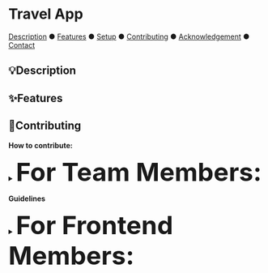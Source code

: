 # Travel App 
[Description](#description) ● [Features](#features) ● [Setup](#setup) ● [Contributing](#contributing) ● [Acknowledgement](#acknowledgement) ● [Contact](#contact)

## 💡Description
<!--to add pa soon mwehhe-->

## ✨️Features
<!-- to be finalized -->

## 🤝Contributing
**How to contribute:**
<details>
  <summary><strong style="font-size: 50px;">For Team Members:</strong></summary>
<br>
  
  1. Clone the repository:
  ```bash
  git clone https://github.com/your-username/travel-app.git
  cd travel-app
  ```
  2. Create a new branch for every new feature:
     - everything needed for a specific feature will be worked on the created branch para mas dali ang pag-fix sa bugs and adding something more for that specific feature
     - you may create a sub branch for your own assigned task (e.g. API, Frontend, etc.):
       - repeat steps 3 and 4
       - create a pull request from the sub branch to the feature branch
       - don't forget to add clear descriptions of the changes when creating a pull request
  ```bash
  git checkout -b feature-name
  ```
  3. ❗️Commit all your changes:
     - make sure to commit and add a comment of the changes para dali ang pag track sa nabuhat
  ```bash
  git add .
  git commit -m "Add comment on changes being made"
  ```
  4. Push your changes to the specific branch:
  ```bash
  git push origin feature-name
  ```
  5. Create a Pull Request (PR):
     - After pushing, go to GitHub and create a pull request from your feature branch to the main branch.
     - Ensure your PR title and description are clear about the changes.
    
  [back to top](#travel-app)
  
</details>

**Guidelines**
<details>
  <summary><strong style="font-size: 50px;">For Frontend Members:</strong></summary>
<br>
  
  1. For organization purposes, please store your `.dart` files on the following folders:
     - `pages` for pages (Home Page, Locations Pages, Itinerary Pages, etc.)
     - `widgets` for widgets and components (button templates, text field templates, timetable, etc.)
     - `services` for functions and classes that directly communicate with the backend
  2. It is also highly encourage to store your `.dart` files on more specified folders depending on its assigned feature
     - `auth` for `.dart` files used for Auth
     - `home` for Home
     - `locations` for Locations
     - `itinerary` for Itinerary
  3. For widgets, if you think a widget can be generally used on any page (doesn't matter if it's an auth page, home page, etc.),
     please store them at the `generic` folder
  4. Colors and font classes are already defined for you in `colors.dart` and `text_styles.dart` respectively under the `config` folder. Please refer
     to these custom colors and font styles to ensure consistency with the Figma design
  5. Do NOT commit the `main.dart` file if you're not adding any significant changes to it.
      - e.g. do NOT commit `main.dart` if your only changes are displaying pages other than the home page (for debugging/testing purposes)
  6. Only commit changes that you want to be saved to the repo to avoid future merge conflicts
  7. For more inquiries, please relay those to the #frontend Discord channel 
    
  [back to top](#travel-app)
  
</details>
